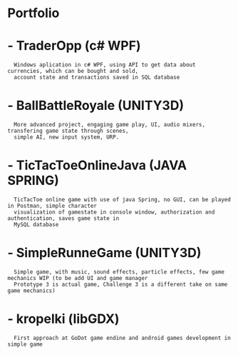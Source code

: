 # Portfolio

  # - TraderOpp (c# WPF)
      Windows aplication in c# WPF, using API to get data about currencies, which can be bought and sold,
      account state and transactions saved in SQL database
  
  # - BallBattleRoyale (UNITY3D)
      More advanced project, engaging game play, UI, audio mixers, transfering game state through scenes,
      simple AI, new input system, URP.
    
  # - TicTacToeOnlineJava (JAVA SPRING)
      TicTacToe online game with use of java Spring, no GUI, can be played in Postman, simple character
      visualization of gamestate in console window, authorization and authentication, saves game state in
      MySQL database
    
  # - SimpleRunneGame (UNITY3D)
      Simple game, with music, sound effects, particle effects, few game mechanics WIP (to be add UI and game manager
      Prototype 3 is actual game, Challenge 3 is a different take on same game mechanics)
      
  # - kropelki (libGDX)
      First approach at GoDot game endine and android games development in simple game
